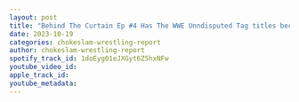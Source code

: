 ```yaml
---
layout: post
title: "Behind The Curtain Ep #4 Has The WWE Unndisputed Tag titles become the new hot potato belts, Why did Jonah left New Japan Pro Wrestling, plus is Will Ospreay the Wrestler of the Year?"
date: 2023-10-19
categories: chokeslam-wrestling-report
author: chokeslam-wrestling-report
spotify_track_id: 1doEyg01eJXGyt6Z5hxNFw
youtube_video_id: 
apple_track_id: 
youtube_metadata: 
---
```

